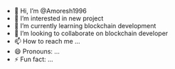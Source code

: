 - 👋 Hi, I’m @Amoresh1996
- 👀 I’m interested in new project
- 🌱 I’m currently learning blockchain development
- 💞️ I’m looking to collaborate on blockchain developer
- 📫 How to reach me ...
- 😄 Pronouns: ...
- ⚡ Fun fact: ...

<!---
Amoresh1996/Amoresh1996 is a ✨ special ✨ repository because its `README.md` (this file) appears on your GitHub profile.
You can click the Preview link to take a look at your changes.
--->
